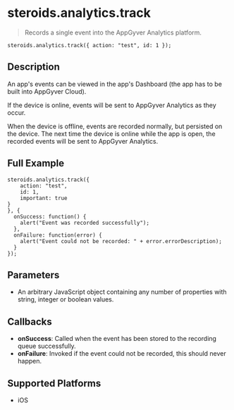 steroids.analytics.track
==============================

  > Records a single event into the AppGyver Analytics platform.

    steroids.analytics.track({ action: "test", id: 1 });

Description
-----------

An app's events can be viewed in the app's Dashboard (the app has to be built into AppGyver Cloud).

If the device is online, events will be sent to AppGyver Analytics as they occur.

When the device is offline, events are recorded normally, but persisted on the device. The next time the device is online while the app is open, the recorded events will be sent to AppGyver Analytics.

Full Example
------------

    steroids.analytics.track({
        action: "test",
        id: 1,
        important: true
    }
    }, {
      onSuccess: function() {
        alert("Event was recorded successfully");
      },
      onFailure: function(error) {
        alert("Event could not be recorded: " + error.errorDescription);
      }
    });

Parameters
----------

- An arbitrary JavaScript object containing any number of properties with string, integer or boolean values.

Callbacks
---------

- __onSuccess__: Called when the event has been stored to the recording queue successfully.
- __onFailure__: Invoked if the event could not be recorded, this should never happen.

Supported Platforms
-------------------

- iOS
